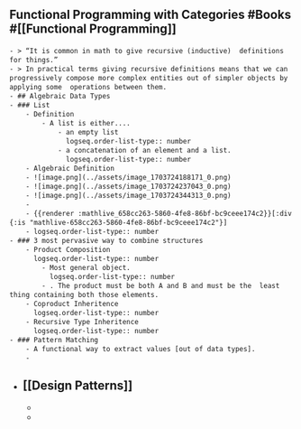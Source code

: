 ## Functional Programming with Categories #Books #[[Functional Programming]]
	- > “It is common in math to give recursive (inductive)  definitions for things.”
	- > In practical terms giving recursive definitions means that we can  progressively compose more complex entities out of simpler objects by applying some  operations between them.
	- ## Algebraic Data Types
	- ### List
		- Definition
			- A list is either....
				- an empty list
				  logseq.order-list-type:: number
				- a concatenation of an element and a list.
				  logseq.order-list-type:: number
		- Algebraic Definition
		- ![image.png](../assets/image_1703724188171_0.png)
		- ![image.png](../assets/image_1703724237043_0.png)
		- ![image.png](../assets/image_1703724344313_0.png)
		-
		- {{renderer :mathlive_658cc263-5860-4fe8-86bf-bc9ceee174c2}}[:div {:is "mathlive-658cc263-5860-4fe8-86bf-bc9ceee174c2"}]
		- logseq.order-list-type:: number
	- ### 3 most pervasive way to combine structures
		- Product Composition
		  logseq.order-list-type:: number
			- Most general object.
			  logseq.order-list-type:: number
			- . The product must be both A and B and must be the  least thing containing both those elements.
		- Coproduct Inheritence
		  logseq.order-list-type:: number
		- Recursive Type Inheritence
		  logseq.order-list-type:: number
	- ### Pattern Matching
		- A functional way to extract values [out of data types].
		-
- ## [[Design Patterns]]
	-
	-